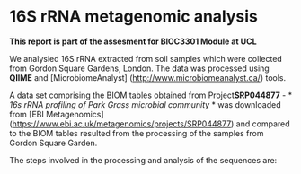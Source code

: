 # 16S rRNA metagenomic analysis 

 **This report is part of the assesment for BIOC3301 Module at UCL**
  
  We analysied 16S rRNA  extracted from soil samples which were collected from Gordon Square Gardens, London. The data was processed using 	**QIIME** and [MicrobiomeAnalyst] (http://www.microbiomeanalyst.ca/) tools.
  
  A data set comprising the BIOM tables obtained from Project**SRP044877** - * *16s rRNA profiling of Park Grass microbial community* * was downloaded from [EBI Metagenomics] (https://www.ebi.ac.uk/metagenomics/projects/SRP044877) and compared to the BIOM tables resulted from the processing of the samples from Gordon Square Garden.
  
  The steps involved in the processing and analysis of the sequences are:
  

